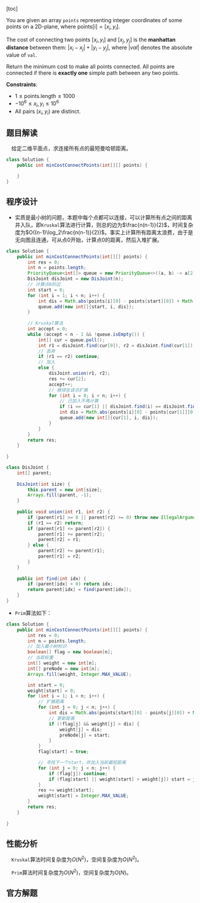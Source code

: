 [toc]

You are given an array `points` representing integer coordinates of some points on a 2D-plane, where $\text{points[i]} = [x_i, y_i]$.

The cost of connecting two points $[x_i, y_i]$ and $[x_j, y_j]$ is the **manhattan distance** between them: $\lvert x_i - x_j\rvert + \lvert y_i - y_j\rvert$, where $\lvert val\rvert$ denotes the absolute value of `val`.

Return the minimum cost to make all points connected. All points are connected if there is **exactly one** simple path between any two points.

 

**Constraints**:

* $1 \le \text{points.length} \le 1000$
* $-10^6 \le x_i, y_i \le 10^6$
* All pairs $(x_i, y_i)$ are distinct.



## 题目解读

&emsp;给定二维平面点，求连接所有点的最短曼哈顿距离。

```java
class Solution {
    public int minCostConnectPoints(int[][] points) {

    }
}
```

## 程序设计

* 实质是最小树的问题，本题中每个点都可以连接，可以计算所有点之间的距离并入队，即`Kruskal`算法进行计算，则总的边为$\frac{n(n-1)}{2}$，时间复杂度为$O((n-1)\log_2\frac{n(n-1)}{2})$。事实上计算所有距离太浪费，由于是无向图且连通，可从点$0$开始，计算点$0$的距离，然后入堆扩展。

```java
class Solution {
    public int minCostConnectPoints(int[][] points) {
        int res = 0;
        int n = points.length;
        PriorityQueue<int[]> queue = new PriorityQueue<>((a, b) -> a[2] - b[2]);
        DisJoint disJoint = new DisJoint(n);
        // 计算点0的边
        int start = 0;
        for (int i = 1; i < n; i++) {
            int dis = Math.abs(points[i][0] - points[start][0]) + Math.abs(points[i][1] - points[start][1]);
            queue.add(new int[]{start, i, dis});
        }
        
        // Kruskal算法
        int accept = 0;
        while (accept < n - 1 && !queue.isEmpty()) {
            int[] cur = queue.poll();
            int r1 = disJoint.find(cur[0]), r2 = disJoint.find(cur[1]);
            // 丢弃
            if (r1 == r2) continue;
            // 加入
            else {
                disJoint.union(r1, r2);
                res += cur[2];
                accept++;
                // 继续在该点扩展
                for (int i = 0; i < n; i++) {
                    // 已加入不再计算
                    if (i == cur[1] || disJoint.find(i) == disJoint.find(cur[1])) continue;
                    int dis = Math.abs(points[i][0] - points[cur[1]][0]) + Math.abs(points[i][1] - points[cur[1]][1]);
                    queue.add(new int[]{cur[1], i, dis});
                }
            }
        }
        return res;
    }
    
}

class DisJoint {
    int[] parent;
    
    DisJoint(int size) {
        this.parent = new int[size];
        Arrays.fill(parent, -1);
    }
    
    public void union(int r1, int r2) {
        if (parent[r1] >= 0 || parent[r2] >= 0) throw new IllegalArgumentException("invalid param");
        if (r1 == r2) return;
        if (parent[r1] <= parent[r2]) {
            parent[r1] += parent[r2];
            parent[r2] = r1;
        } else {
            parent[r2] += parent[r1];
            parent[r1] = r2;
        }
    }
    
    public int find(int idx) {
        if (parent[idx] < 0) return idx;
        return parent[idx] = find(parent[idx]);
    }
}
```

* `Prim`算法如下：

```java
class Solution {
    public int minCostConnectPoints(int[][] points) {
        int res = 0;
        int n = points.length;
        // 加入最小树标识
        boolean[] flag = new boolean[n];
        // 当前权重
        int[] weight = new int[n];
        int[] preNode = new int[n];
        Arrays.fill(weight, Integer.MAX_VALUE);

        int start = 0;
        weight[start] = 0;
        for (int i = 1; i < n; i++) {
            // 扩展距离
            for (int j = 0; j < n; j++) {
                int dis = Math.abs(points[start][0] - points[j][0]) + Math.abs(points[start][1] - points[j][1]);
                // 更新距离
                if (!flag[j] && weight[j] > dis) {
                    weight[j] = dis;
                    preNode[j] = start;
                }
            }
            flag[start] = true;

            // 寻找下一个start，并加入当前最短距离
            for (int j = 0; j < n; j++) {
                if (flag[j]) continue;
                if (flag[start] || weight[start] > weight[j]) start = j;
            }
            res += weight[start];
            weight[start] = Integer.MAX_VALUE;
        }
        return res;
    }
    
}
```

## 性能分析

&emsp;`Kruskal`算法时间复杂度为$O(N^2)$，空间复杂度为$O(N^2)$。



&emsp;`Prim`算法时间复杂度为$O(N^2)$，空间复杂度为$O(N)$。



## 官方解题

&emsp;